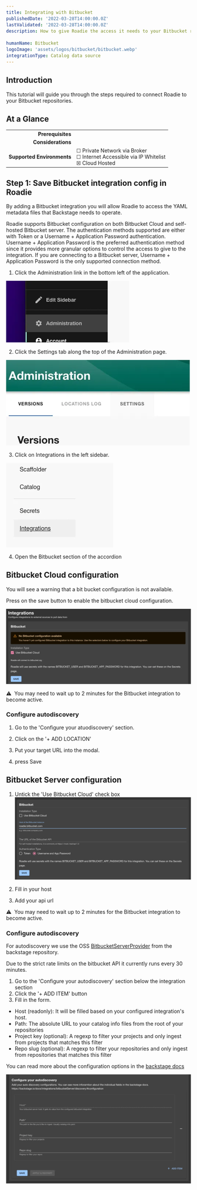 ```yaml
---
title: Integrating with Bitbucket
publishedDate: '2022-03-28T14:00:00.0Z'
lastValidated: '2022-03-28T14:00:00.0Z'
description: How to give Roadie the access it needs to your Bitbucket repositories.

humanName: Bitbucket
logoImage: 'assets/logos/bitbucket/bitbucket.webp'
integrationType: Catalog data source
---
```


## Introduction

This tutorial will guide you through the steps required to connect Roadie to your Bitbucket repositories.

## At a Glance
| | |
|---: | --- |
| **Prerequisites** |  |
| **Considerations** |  |
| **Supported Environments** | ☐ Private Network via Broker <br /> ☐ Internet Accessible via IP Whitelist <br /> ☒ Cloud Hosted |

## Step 1: Save Bitbucket integration config in Roadie

By adding a Bitbucket integration you will allow Roadie to access the YAML metadata files that Backstage needs to operate.

Roadie supports Bitbucket configuration on both Bitbucket Cloud and self-hosted Bitbucket server. The authentication methods supported are either with Token or a Username + Application Password authentication. Username + Application Password is the preferred authentication method since it provides more granular options to control the access to give to the integration. If you are connecting to a Bitbucket server, Username + Application Password is the only supported connection method.

1. Click the Administration link in the bottom left of the application.

![A link that says "Administration"](./administration-link.webp)

2. Click the Settings tab along the top of the Administration page.

![A link that says "Settings"](./settings-link.webp)

3. Click on Integrations in the left sidebar.

![A link that says "Integrations"](./integrations-link.webp)

4. Open the Bitbucket section of the accordion

## Bitbucket Cloud configuration

You will see a warning that a bit bucket configuration is not available.

Press on the save button to enable the bitbucket cloud configuration.

![initial bitbucket page](./bitbucket-config-page.webp)

⚠️ &nbsp;You may need to wait up to 2 minutes for the Bitbucket integration to become active.

### Configure autodiscovery

1. Go to the 'Configure your atuodiscovery' section.

2. Click on the '+ ADD LOCATION'

3. Put your target URL into the modal.

4. press Save

## Bitbucket Server configuration

1. Untick the 'Use Bitbucket Cloud' check box
   ![](./bitbucket-server-config.webp)

2. Fill in your host
3. Add your api url

⚠️ &nbsp;You may need to wait up to 2 minutes for the Bitbucket integration to become active.

### Configure autodiscovery

For autodiscovery we use the OSS [BitbucketServerProvider](https://github.com/backstage/backstage/tree/master/plugins/catalog-backend-module-bitbucket-server) from the backstage repository.

Due to the strict rate limits on the bitbucket API it currently runs every 30 minutes.

1. Go to the 'Configure your autodiscovery' section below the integration section
2. Click the '+ ADD ITEM' button
3. Fill in the form.

- Host (readonly): It will be filled based on your configured integration's host.
- Path: The absolute URL to your catalog info files from the root of your repositories
- Project key (optional): A regexp to filter your projects and only ingest from projects that matches this filter
- Repo slug (optional): A regexp to filter your repositories and only ingest from repositories that matches this filter

You can read more about the configuration options in the [backstage docs](https://backstage.io/docs/integrations/bitbucketServer/discovery/#configuration)

![A form](./bitbucket-server-autodiscovery.webp)
